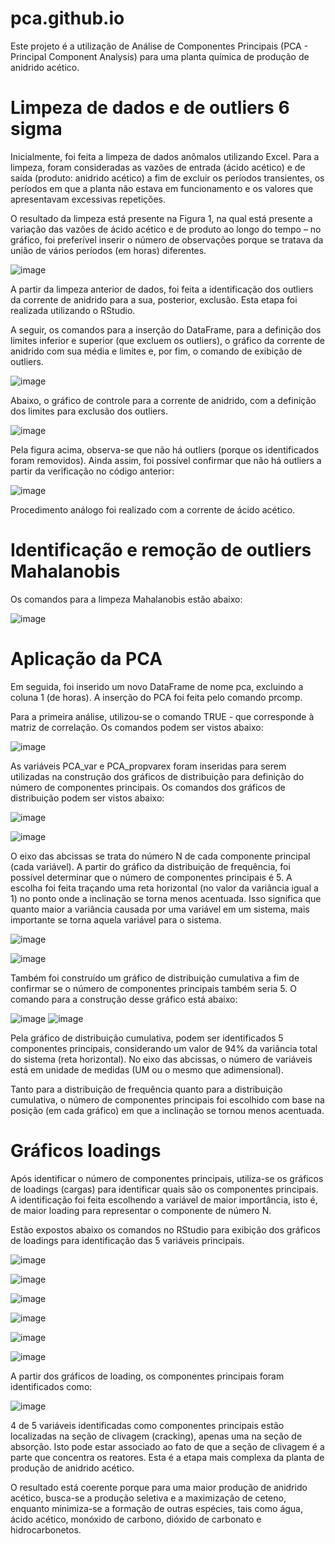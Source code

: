 # pca.github.io
Este projeto é a utilização de Análise de Componentes Principais (PCA - Principal Component Analysis) para uma planta química de produção de anidrido acético.

# Limpeza de dados e de outliers 6 sigma

Inicialmente, foi feita a limpeza de dados anômalos utilizando Excel. Para a limpeza, foram consideradas as vazões de entrada (ácido acético) e de saída (produto: anidrido acético) a fim de excluir os períodos transientes, os períodos em que a planta não estava em funcionamento e os valores que apresentavam excessivas repetições. 

O resultado da limpeza está presente na Figura 1, na qual está presente a variação das vazões de ácido acético e de produto ao longo do tempo – no gráfico, foi preferível inserir o número de observações porque se tratava da união de vários períodos (em horas) diferentes.

![image](https://user-images.githubusercontent.com/81119854/124501242-8f5d7900-dd97-11eb-9fbc-c9ec2245c26a.png)

A partir da limpeza anterior de dados, foi feita a identificação dos outliers da corrente de anidrido para a sua, posterior, exclusão. Esta etapa foi realizada utilizando o RStudio. 

A seguir, os comandos para a inserção do DataFrame, para a definição dos limites inferior e superior (que excluem os outliers), o gráfico da corrente de anidrido com sua média e limites e, por fim, o comando de exibição de outliers.

![image](https://user-images.githubusercontent.com/81119854/124501676-62f62c80-dd98-11eb-8bd7-acf7d59e06d9.png)

Abaixo, o gráfico de controle para a corrente de anidrido, com a definição dos limites para exclusão dos outliers.

![image](https://user-images.githubusercontent.com/81119854/124501914-d13aef00-dd98-11eb-8e55-31c015f10257.png)

Pela figura acima, observa-se que não há outliers (porque os identificados foram removidos). Ainda assim, foi possível confirmar que não há outliers a partir da verificação no código anterior:

![image](https://user-images.githubusercontent.com/81119854/124502068-1bbc6b80-dd99-11eb-875e-415a035689fc.png)

Procedimento análogo foi realizado com a corrente de ácido acético.

# Identificação e remoção de outliers Mahalanobis

Os comandos para a limpeza Mahalanobis estão abaixo:

![image](https://user-images.githubusercontent.com/81119854/124502345-af8e3780-dd99-11eb-8ff1-f4acd53cf7b6.png)

# Aplicação da PCA

Em seguida, foi inserido um novo DataFrame de nome pca, excluindo a coluna 1 (de horas). A inserção do PCA foi feita pelo comando prcomp. 

Para a primeira análise, utilizou-se o comando TRUE - que corresponde à matriz de correlação. Os comandos podem ser vistos abaixo:

![image](https://user-images.githubusercontent.com/81119854/124502770-73a7a200-dd9a-11eb-9d33-8bade61c3602.png)

As variáveis PCA_var e PCA_propvarex foram inseridas para serem utilizadas na construção dos gráficos de distribuição para definição do número de componentes principais. Os comandos dos gráficos de distribuição podem ser vistos abaixo:

![image](https://user-images.githubusercontent.com/81119854/124503067-26780000-dd9b-11eb-94a1-b57fff6cb624.png)

![image](https://user-images.githubusercontent.com/81119854/124502930-cf722b00-dd9a-11eb-90a4-a31a00ef11b1.png)

O eixo das abcissas se trata do número N de cada componente principal (cada variável). A partir do gráfico da distribuição de frequência, foi possível determinar que o número de componentes principais é 5. A escolha foi feita traçando uma reta horizontal (no valor da variância igual a 1) no ponto onde a inclinação se torna menos acentuada. Isso significa que quanto maior a variância causada por uma variável em um sistema, mais importante se torna aquela variável para o sistema.

![image](https://user-images.githubusercontent.com/81119854/124503554-347a5080-dd9c-11eb-910a-b28d94f785b3.png)

![image](https://user-images.githubusercontent.com/81119854/124503628-583d9680-dd9c-11eb-8d4e-4ce034eaadd6.png)

Também foi construído um gráfico de distribuição cumulativa a fim de confirmar se o número de componentes principais também seria 5. O comando para a construção desse gráfico está abaixo:

![image](https://user-images.githubusercontent.com/81119854/124503761-95098d80-dd9c-11eb-9ae4-6123f2d32745.png)
![image](https://user-images.githubusercontent.com/81119854/124503809-ab174e00-dd9c-11eb-9e9c-18be82a98216.png)

Pela gráfico de distribuição cumulativa, podem ser identificados 5 componentes principais, considerando um valor de 94% da variância total do sistema (reta horizontal). No eixo das abcissas, o número de variáveis está em unidade de medidas (UM ou o mesmo que adimensional). 

Tanto para a distribuição de frequência quanto para a distribuição cumulativa, o número de componentes principais foi escolhido com base na posição (em cada gráfico) em que a inclinação se tornou menos acentuada.

# Gráficos loadings

Após identificar o número de componentes principais, utiliza-se os gráficos de loadings (cargas) para identificar quais são os componentes principais. A identificação foi feita escolhendo a variável de maior importância, isto é, de maior loading para representar o componente de número N. 

Estão expostos abaixo os comandos no RStudio para exibição dos gráficos de loadings para identificação das 5 variáveis principais.

![image](https://user-images.githubusercontent.com/81119854/124505730-8624da00-dda0-11eb-8ccb-616d80358a54.png)

![image](https://user-images.githubusercontent.com/81119854/124505795-a6ed2f80-dda0-11eb-89e5-f6c688a0ca1c.png)

![image](https://user-images.githubusercontent.com/81119854/124505825-b9ffff80-dda0-11eb-810f-03a29860cec7.png)

![image](https://user-images.githubusercontent.com/81119854/124505862-d0a65680-dda0-11eb-9989-3c2ed2d64fe7.png)

![image](https://user-images.githubusercontent.com/81119854/124505896-e61b8080-dda0-11eb-8eeb-2826219c8132.png)

![image](https://user-images.githubusercontent.com/81119854/124505934-f7fd2380-dda0-11eb-8750-45c3a24d42c0.png)

A partir dos gráficos de loading, os componentes principais foram identificados como:

![image](https://user-images.githubusercontent.com/81119854/124506106-575b3380-dda1-11eb-80d7-56b6d75943fb.png)

4 de 5 variáveis identificadas como componentes principais estão localizadas na seção de clivagem (cracking), apenas uma na seção de absorção. Isto pode estar associado ao fato de que a seção de clivagem é a parte que concentra os reatores. Esta é a etapa mais complexa da planta de produção de anidrido acético. 

O resultado está coerente porque para uma maior produção de anidrido acético, busca-se a produção seletiva e a maximização de ceteno, enquanto minimiza-se a formação de outras espécies, tais como água, ácido acético, monóxido de carbono, dióxido de carbonato e hidrocarbonetos.
